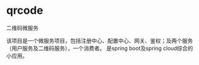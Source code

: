 # qrcode
二维码微服务

该项目是一个微服务项目，包括注册中心、配置中心、网关、鉴权；及两个服务（用户服务及二维码服务），一个消费者。
是spring boot及spring cloud综合的小应用。
